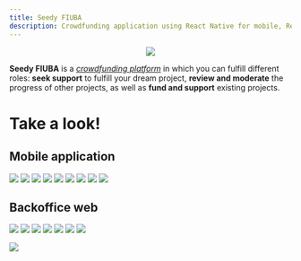 ```yaml
---
title: Seedy FIUBA
description: Crowdfunding application using React Native for mobile, React for web office, and Node.js and FastAPI for backend REST microservices
---
```


<!-- ##################################################################### -->

<p align="center">
  <img src="./assets/logo.png">
</p>

**Seedy FIUBA** is a [_crowdfunding platform_](https://en.wikipedia.org/wiki/Crowdfunding) in which you can fulfill different roles: **seek support** to fulfill your dream project, **review and moderate** the progress of other projects, as well as **fund and support** existing projects.

<!-- ##################################################################### -->

# Take a look!

## Mobile application

![](assets/screenshots/mobile/0.jpg)
![](assets/screenshots/mobile/1.jpg)
![](assets/screenshots/mobile/2.jpg)
![](assets/screenshots/mobile/3.jpg)
![](assets/screenshots/mobile/4.jpg)
![](assets/screenshots/mobile/5.jpg)
![](assets/screenshots/mobile/6.jpg)
![](assets/screenshots/mobile/7.jpg)
![](assets/screenshots/mobile/8.jpg)

## Backoffice web

![](assets/screenshots/webadmin/0.png)
![](assets/screenshots/webadmin/1.png)
![](assets/screenshots/webadmin/2.png)
![](assets/screenshots/webadmin/3.png)
![](assets/screenshots/webadmin/4.png)
![](assets/screenshots/webadmin/5.png)
![](assets/screenshots/webadmin/6.png)

<!-- ![](assets/screenshots/webadmin/7.png) -->

![](assets/screenshots/webadmin/8.png)

<!-- ##################################################################### -->
